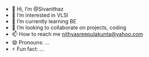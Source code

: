 - 👋 Hi, I’m @Sivanithaz
- 👀 I’m interested in VLSI
- 🌱 I’m currently learning BE
- 💞️ I’m looking to collaborate on projects, coding
- 📫 How to reach me nithyasreepulakunta@yahoo.com
- 😄 Pronouns: ...
- ⚡ Fun fact: ...

<!---
Sivanithaz/Sivanithaz is a ✨ special ✨ repository because its `README.md` (this file) appears on your GitHub profile.
You can click the Preview link to take a look at your changes.
--->
